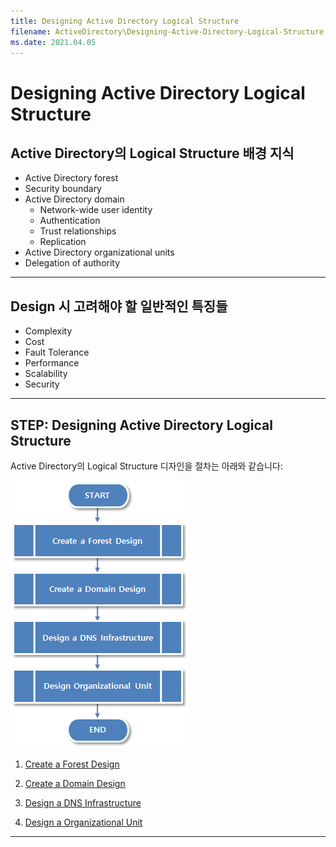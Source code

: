 ```yaml
---
title: Designing Active Directory Logical Structure
filename: ActiveDirectory\Designing-Active-Directory-Logical-Structure.md
ms.date: 2021.04.05
---
```


# Designing Active Directory Logical Structure

## Active Directory의 Logical Structure 배경 지식

- Active Directory forest
- Security boundary
- Active Directory domain
    - Network-wide user identity
    - Authentication
    - Trust relationships
    - Replication
- Active Directory organizational units
- Delegation of authority

---

## Design 시 고려해야 할 일반적인 특징들

- Complexity
- Cost
- Fault Tolerance
- Performance
- Scalability
- Security

---

## STEP: Designing Active Directory Logical Structure

Active Directory의 Logical Structure 디자인을 절차는 아래와 같습니다:

![image.png](https://github.com/kj-park/Tech/blob/main/ActiveDirectory/media/image-13d88668-7ba7-4fff-ae24-9dc9720167b8.png?raw=true)

1. [Create a Forest Design](Designing-Active-Directory-Logical-Structure/Create-a-Forest-Design)

1. [Create a Domain Design](Designing-Active-Directory-Logical-Structure/Create-a-Domain-Design)

1. [Design a DNS Infrastructure](Designing-Active-Directory-Logical-Structure/Design-a-DNS-Infrastructure)

1. [Design a Organizational Unit](Designing-Active-Directory-Logical-Structure/Design-a-Organizational-Unit)

---
